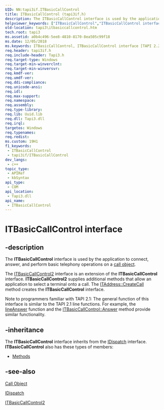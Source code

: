 ```yaml
---
UID: NN:tapi3if.ITBasicCallControl
title: ITBasicCallControl (tapi3if.h)
description: The ITBasicCallControl interface is used by the application to connect, answer, and perform basic telephony operations on a call object.
helpviewer_keywords: ["ITBasicCallControl","ITBasicCallControl interface [TAPI 2.2]","ITBasicCallControl interface [TAPI 2.2]","described","_tapi3_itbasiccallcontrol","tapi3.itbasiccallcontrol","tapi3if/ITBasicCallControl"]
old-location: tapi3\itbasiccallcontrol.htm
tech.root: tapi3
ms.assetid: a0b4c496-5ee8-4810-8170-8ea505c99f18
ms.date: 12/05/2018
ms.keywords: ITBasicCallControl, ITBasicCallControl interface [TAPI 2.2], ITBasicCallControl interface [TAPI 2.2],described, _tapi3_itbasiccallcontrol, tapi3.itbasiccallcontrol, tapi3if/ITBasicCallControl
req.header: tapi3if.h
req.include-header: Tapi3.h
req.target-type: Windows
req.target-min-winverclnt: 
req.target-min-winversvr: 
req.kmdf-ver: 
req.umdf-ver: 
req.ddi-compliance: 
req.unicode-ansi: 
req.idl: 
req.max-support: 
req.namespace: 
req.assembly: 
req.type-library: 
req.lib: Uuid.lib
req.dll: Tapi3.dll
req.irql: 
targetos: Windows
req.typenames: 
req.redist: 
ms.custom: 19H1
f1_keywords:
 - ITBasicCallControl
 - tapi3if/ITBasicCallControl
dev_langs:
 - c++
topic_type:
 - APIRef
 - kbSyntax
api_type:
 - COM
api_location:
 - Tapi3.dll
api_name:
 - ITBasicCallControl
---
```


# ITBasicCallControl interface


## -description

The 
<b>ITBasicCallControl</b> interface is used by the application to connect, answer, and perform basic telephony operations on a 
<a href="/windows/desktop/Tapi/call-object">call object</a>.

The 
<a href="/windows/desktop/api/tapi3if/nn-tapi3if-itbasiccallcontrol2">ITBasicCallControl2</a> interface is an extension of the 
<b>ITBasicCallControl</b> interface. 
<b>ITBasicCallControl2</b> supplies additional methods that allow an application to select a terminal onto a call. The 
<a href="/windows/desktop/api/tapi3if/nf-tapi3if-itaddress-createcall">ITAddress::CreateCall</a> method creates the 
<b>ITBasicCallControl</b> interface.

Note to programmers familiar with TAPI 2.1: The general function of this interface is similar to the TAPI 2.1 line functions. For example, the 
<a href="/windows/desktop/api/tapi/nf-tapi-lineanswer">lineAnswer</a> function and the 
<a href="/windows/desktop/api/tapi3if/nf-tapi3if-itbasiccallcontrol-answer">ITBasicCallControl::Answer</a> method provide similar functionality.

## -inheritance

The <b xmlns:loc="http://microsoft.com/wdcml/l10n">ITBasicCallControl</b> interface inherits from the <a href="/previous-versions/windows/desktop/api/oaidl/nn-oaidl-idispatch">IDispatch</a> interface. <b>ITBasicCallControl</b> also has these types of members:
<ul>
<li><a href="https://docs.microsoft.com/">Methods</a></li>
</ul>

## -see-also

<a href="/windows/desktop/Tapi/call-object">Call Object</a>



<a href="/previous-versions/windows/desktop/api/oaidl/nn-oaidl-idispatch">IDispatch</a>



<a href="/windows/desktop/api/tapi3if/nn-tapi3if-itbasiccallcontrol2">ITBasicCallControl2</a>
